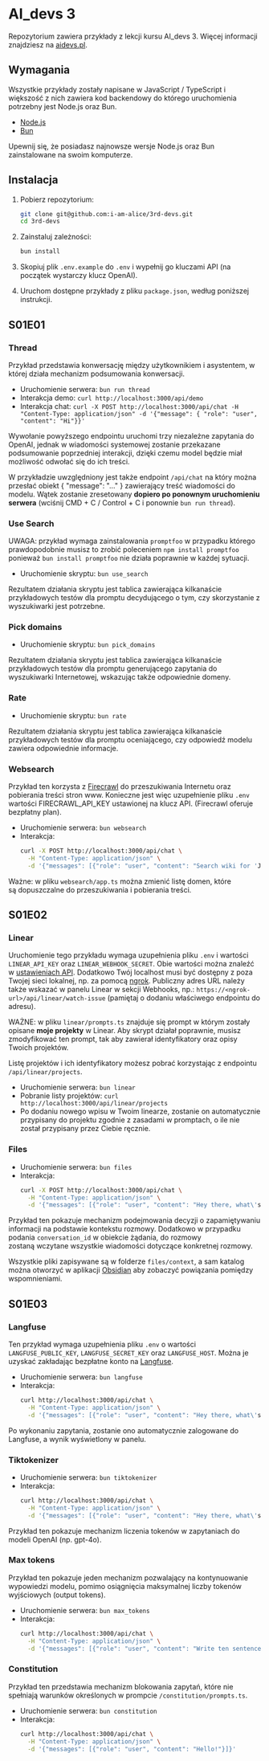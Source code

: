 # AI_devs 3

Repozytorium zawiera przykłady z lekcji kursu AI_devs 3. 
Więcej informacji znajdziesz na [aidevs.pl](https://aidevs.pl).

## Wymagania

Wszystkie przykłady zostały napisane w JavaScript / TypeScript i większość z nich zawiera kod backendowy do którego uruchomienia potrzebny jest Node.js oraz Bun.

- [Node.js](https://nodejs.org)
- [Bun](https://bun.sh)

Upewnij się, że posiadasz najnowsze wersje Node.js oraz Bun zainstalowane na swoim komputerze.

## Instalacja

1. Pobierz repozytorium:
   ```bash
   git clone git@github.com:i-am-alice/3rd-devs.git
   cd 3rd-devs
   ```

2. Zainstaluj zależności:
   ```bash
   bun install
   ```
3. Skopiuj plik `.env.example` do `.env` i wypełnij go kluczami API (na początek wystarczy klucz OpenAI).

3. Uruchom dostępne przykłady z pliku `package.json`, według poniższej instrukcji.

## S01E01

### Thread

Przykład przedstawia konwersację między użytkownikiem i asystentem, w której działa mechanizm podsumowania konwersacji.

- Uruchomienie serwera: `bun run thread`
- Interakcja demo: `curl http://localhost:3000/api/demo`
- Interakcja chat: `curl -X POST http://localhost:3000/api/chat -H "Content-Type: application/json" -d '{"message": { "role": "user", "content": "Hi"}}'`

Wywołanie powyższego endpointu uruchomi trzy niezależne zapytania do OpenAI, jednak w wiadomości systemowej zostanie przekazane podsumowanie poprzedniej interakcji, dzięki czemu model będzie miał możliwość odwołać się do ich treści.

W przykładzie uwzględniony jest także endpoint `/api/chat` na który można przesłać obiekt { "message": "..." } zawierający treść wiadomości do modelu. Wątek zostanie zresetowany **dopiero po ponownym uruchomieniu serwera** (wciśnij CMD + C / Control + C i ponownie `bun run thread`).

### Use Search

UWAGA: przykład wymaga zainstalowania `promptfoo` w przypadku którego prawdopodobnie musisz to zrobić poleceniem `npm install promptfoo` ponieważ `bun install promptfoo` nie działa poprawnie w każdej sytuacji.

- Uruchomienie skryptu: `bun use_search`

Rezultatem działania skryptu jest tablica zawierająca kilkanaście przykładowych testów dla promptu decydującego o tym, czy skorzystanie z wyszukiwarki jest potrzebne. 

### Pick domains

- Uruchomienie skryptu: `bun pick_domains`

Rezultatem działania skryptu jest tablica zawierająca kilkanaście przykładowych testów dla promptu generującego zapytania do wyszukiwarki Internetowej, wskazując także odpowiednie domeny.

### Rate

- Uruchomienie skryptu: `bun rate`

Rezultatem działania skryptu jest tablica zawierająca kilkanaście przykładowych testów dla promptu oceniającego, czy odpowiedź modelu zawiera odpowiednie informacje.

### Websearch

Przykład ten korzysta z [Firecrawl](https://www.firecrawl.dev) do przeszukiwania Internetu oraz pobierania treści stron www. Konieczne jest więc uzupełnienie pliku `.env` wartości FIRECRAWL_API_KEY ustawionej na klucz API.
(Firecrawl oferuje bezpłatny plan).

- Uruchomienie serwera: `bun websearch`
- Interakcja: 
  ```bash
  curl -X POST http://localhost:3000/api/chat \
    -H "Content-Type: application/json" \
    -d '{"messages": [{"role": "user", "content": "Search wiki for 'John Wick'"}]}'
  ```

Ważne: w pliku `websearch/app.ts` można zmienić listę domen, które są dopuszczalne do przeszukiwania i pobierania treści.

## S01E02

### Linear

Uruchomienie tego przykładu wymaga uzupełnienia pliku `.env` i wartości `LINEAR_API_KEY` oraz `LINEAR_WEBHOOK_SECRET`.
Obie wartości można znaleźć w [ustawieniach API](https://linear.app/overment/settings/api). Dodatkowo Twój localhost musi być dostępny z poza Twojej sieci lokalnej, np. za pomocą [ngrok](https://ngrok.com/). Publiczny adres URL należy także wskazać w panelu Linear w sekcji Webhooks, np.: `https://<ngrok-url>/api/linear/watch-issue` (pamiętaj o dodaniu właściwego endpointu do adresu).

WAŻNE: w pliku `linear/prompts.ts` znajduje się prompt w którym zostały opisane **moje projekty** w Linear. 
Aby skrypt działał poprawnie, musisz zmodyfikować ten prompt, tak aby zawierał identyfikatory oraz opisy Twoich projektów.

Listę projektów i ich identyfikatory możesz pobrać korzystając z endpointu `/api/linear/projects`.

- Uruchomienie serwera: `bun linear`
- Pobranie listy projektów: `curl http://localhost:3000/api/linear/projects`
- Po dodaniu nowego wpisu w Twoim linearze, zostanie on automatycznie przypisany do projektu zgodnie z zasadami w promptach, o ile nie został przypisany przez Ciebie ręcznie.

### Files

- Uruchomienie serwera: `bun files`
- Interakcja: 
  ```bash
  curl -X POST http://localhost:3000/api/chat \
    -H "Content-Type: application/json" \
    -d '{"messages": [{"role": "user", "content": "Hey there, what\'s up?"}], "conversation_id": "d7582176-bc52-4ef3-980a-047b868f9f49"}'
  ```

Przykład ten pokazuje mechanizm podejmowania decyzji o zapamiętywaniu informacji na podstawie kontekstu rozmowy. 
Dodatkowo w przypadku podania `conversation_id` w obiekcie żądania, do rozmowy zostaną wczytane wszystkie wiadomości dotyczące konkretnej rozmowy.

Wszystkie pliki zapisywane są w folderze `files/context`, a sam katalog można otworzyć w aplikacji [Obsidian](https://obsidian.md/) aby zobaczyć powiązania pomiędzy wspomnieniami.

## S01E03

### Langfuse

Ten przykład wymaga uzupełnienia pliku `.env` o wartości `LANGFUSE_PUBLIC_KEY`, `LANGFUSE_SECRET_KEY` oraz `LANGFUSE_HOST`. Można je uzyskać zakładając bezpłatne konto na [Langfuse](https://langfuse.com/).

- Uruchomienie serwera: `bun langfuse`
- Interakcja: 
  ```bash
  curl http://localhost:3000/api/chat \
    -H "Content-Type: application/json" \
    -d '{"messages": [{"role": "user", "content": "Hey there, what\'s up?"}]}'
  ```

Po wykonaniu zapytania, zostanie ono automatycznie zalogowane do Langfuse, a wynik wyświetlony w panelu.

### Tiktokenizer

- Uruchomienie serwera: `bun tiktokenizer`
- Interakcja:
  ```bash
  curl http://localhost:3000/api/chat \
    -H "Content-Type: application/json" \
    -d '{"messages": [{"role": "user", "content": "Hey there, what\'s up?"}], "model": "gpt-4o"}'
  ```

Przykład ten pokazuje mechanizm liczenia tokenów w zapytaniach do modeli OpenAI (np. gpt-4o).

### Max tokens

Przykład ten pokazuje jeden mechanizm pozwalający na kontynuowanie wypowiedzi modelu, pomimo osiągnięcia maksymalnej liczby tokenów wyjściowych (output tokens).

- Uruchomienie serwera: `bun max_tokens`
- Interakcja: 
  ```bash
  curl http://localhost:3000/api/chat \
    -H "Content-Type: application/json" \
    -d '{"messages": [{"role": "user", "content": "Write ten sentences about apples and put them in order."}]}'
  ```

### Constitution

Przykład ten przedstawia mechanizm blokowania zapytań, które nie spełniają warunków określonych w prompcie `/constitution/prompts.ts`.

- Uruchomienie serwera: `bun constitution`
- Interakcja:
  ```bash
  curl http://localhost:3000/api/chat \
    -H "Content-Type: application/json" \
    -d '{"messages": [{"role": "user", "content": "Hello!"}]}'
  ```
